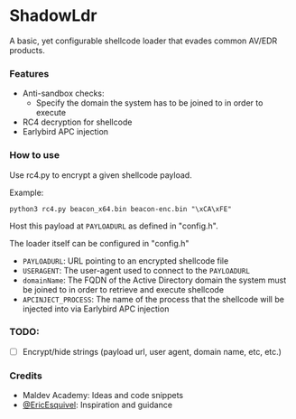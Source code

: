 # ShadowLdr
A basic, yet configurable shellcode loader that evades common AV/EDR products.

### Features
- Anti-sandbox checks:
    - Specify the domain the system has to be joined to in order to execute
- RC4 decryption for shellcode
- Earlybird APC injection

### How to use
Use rc4.py to encrypt a given shellcode payload.

Example:
```
python3 rc4.py beacon_x64.bin beacon-enc.bin "\xCA\xFE"
```

Host this payload at `PAYLOADURL` as defined in "config.h".

The loader itself can be configured in "config.h"

- `PAYLOADURL`: URL pointing to an encrypted shellcode file
- `USERAGENT`: The user-agent used to connect to the `PAYLOADURL`
- `domainName`: The FQDN of the Active Directory domain the system must be joined to in order to retrieve and execute shellcode
- `APCINJECT_PROCESS`: The name of the process that the shellcode will be injected into via Earlybird APC injection

### TODO:
- [ ] Encrypt/hide strings (payload url, user agent, domain name, etc, etc.)

### Credits
- Maldev Academy: Ideas and code snippets
- [@EricEsquivel](https://github.com/EricEsquivel): Inspiration and guidance